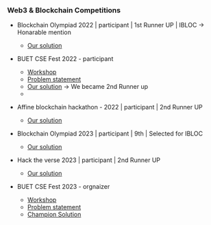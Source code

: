 ### Web3 & Blockchain Competitions

- Blockchain Olympiad 2022 | participant | 1st Runner UP | IBLOC -> Honarable mention
  - [Our solution](https://github.com/BUET-BeeCrypt/BCO22)

- BUET CSE Fest 2022 - participant
  - [Workshop](https://fb.watch/sKoJ0sVanh/)
  - [Problem statement](https://docs.google.com/document/d/e/2PACX-1vTXTTK4-L0V__ZsMYTOOEzycYlbmspQTI6zmkPNG9uUv5YBdStEKvo79F4DQc259IAwLpYE8hVOqyTl/pub)
  - [Our solution](https://github.com/BUET-BeeCrypt/BUET-Beecrypt-BeeCertifier) -> We became 2nd Runner up
  - 
- Affine blockchain hackathon - 2022 | participant | 2nd Runner UP
  - [Our solution](https://github.com/BUET-BeeCrypt/buet-beecrypt-medidapp)
  
- Blockchain Olympiad 2023 | participant | 9th | Selected for IBLOC
  - [Our solution](https://github.com/hmasum52/BCO23)

- Hack the verse 2023 | participant | 2nd Runner UP
  - [Our solution](https://github.com/BUET-BeeCrypt/IITVerse-ArtBlock)

- BUET CSE Fest 2023 - orgnaizer
  - [Workshop](https://www.youtube.com/watch?v=3pMaR4Vmdo0)
  - [Problem statement](https://docs.google.com/document/d/e/2PACX-1vSXYR3QATtbZ3XKBpK-AZMuX4SwwTUGwdP_rOf2sSN7CJdBJJV7IVvakX9vP5KglalGh13BokarDJo_/pub)
  - [Champion Solution](https://github.com/jsureka/BUET_HACKATHON_2023)

